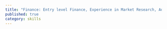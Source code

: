 ```yaml
---
title: "Finance: Entry level Finance, Experience in Market Research, Advanced Math Experience"
published: true
category: skills
---
```

